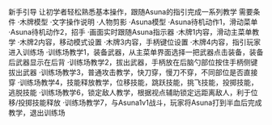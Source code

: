新手引导
让初学者轻松熟悉基本操作，跟随Asuna的指引完成一系列教学
需要条件
·木牌模型
·文字操作说明
·人物剪影
·Asuna模型
·Asuna待机动作1，滑动菜单
·Asuna待机动作2，招手
·画面实时跟随Asuna指示器
·木牌1内容，滑动主菜单教学
·木牌2内容，移动模式设置
·木牌3内容，手柄键位设置
·木牌4内容，指引玩家进入训练场
·训练场教学1，装备武器，从主菜单界面选择一把武器点击装备，装备后武器显示在后背
·训练场教学2，拔出武器，手柄放在后脑勺部位按住手柄侧键拔出武器
·训练场教学3，普通攻击教学，快刀穿，慢刀不穿，不同部位是否直接穿
·训练场教学4，技能释放教学，位移技能，跳跃技能，挑飞技能，投掷技能，逃脱技能
·训练场教学6，锁定敌人教学，根据视点辅助锁定远距离敌人，利于位移/投掷技能释放
·训练场教学7，与Asuna1v1战斗，玩家将Asuna打到半血后完成教学，退出训练场
